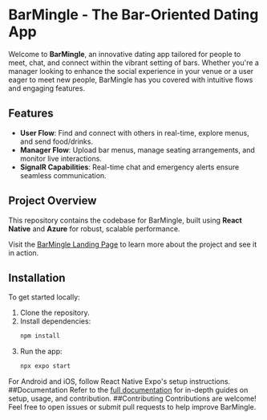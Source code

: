 # BarMingle - The Bar-Oriented Dating App

Welcome to **BarMingle**, an innovative dating app tailored for people to meet, chat, and connect within the vibrant setting of bars. Whether you're a manager looking to enhance the social experience in your venue or a user eager to meet new people, BarMingle has you covered with intuitive flows and engaging features.

## Features

- **User Flow**: Find and connect with others in real-time, explore menus, and send food/drinks.
- **Manager Flow**: Upload bar menus, manage seating arrangements, and monitor live interactions.
- **SignalR Capabilities**: Real-time chat and emergency alerts ensure seamless communication.

## Project Overview

This repository contains the codebase for BarMingle, built using **React Native** and **Azure** for robust, scalable performance.

Visit the [BarMingle Landing Page](https://yuvalmiz.github.io/iot_website/) to learn more about the project and see it in action.

## Installation

To get started locally:
1. Clone the repository.
2. Install dependencies:
   ```bash
   npm install
   ```
3. Run the app:
   ```bash
   npx expo start
   ```
For Android and iOS, follow React Native Expo's setup instructions.
##Documentation
Refer to the [full documentation](https://yuvalmiz.github.io/iot_website/) for in-depth guides on setup, usage, and contribution.
##Contributing
Contributions are welcome! Feel free to open issues or submit pull requests to help improve BarMingle.


